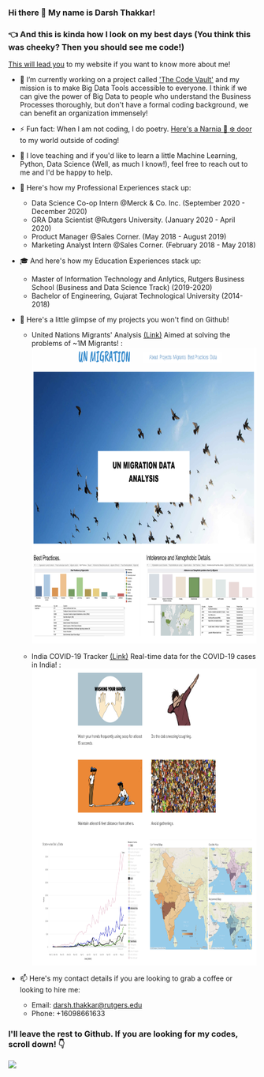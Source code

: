 ### Hi there 👋 My name is Darsh Thakkar!

### :point_left: And this is kinda how I look on my best days (You think this was cheeky? Then you should see me code!)

[This will lead you](https://www.darshth.com) to my website if you want to know more about me!

- 🔭 I’m currently working on a project called ['The Code Vault'](https://www.darshth.com/the-code-vault) and my mission is to make Big Data Tools accessible to everyone. I think if we can give the power of Big Data to people who understand the Business Processes thoroughly, but don't have a formal coding background, we can benefit an organization immensely!

- ⚡ Fun fact: When I am not coding, I do poetry. [Here's a Narnia :door: :snowflake: door](https://www.darshth.com/interests) to my world outside of coding! 

- 👯 I love teaching and if you'd like to learn a little Machine Learning, Python, Data Science (Well, as much I know!), feel free to reach out to me and I'd be happy to help.

- :necktie: Here's how my Professional Experiences stack up:
  - Data Science Co-op Intern @Merck & Co. Inc. (September 2020 - December 2020)
  - GRA Data Scientist @Rutgers University. (January 2020 - April 2020)
  - Product Manager @Sales Corner. (May 2018 - August 2019)
  - Marketing Analyst Intern @Sales Corner. (February 2018 - May 2018)

- :mortar_board: And here's how my Education Experiences stack up:
  - Master of Information Technology and Anlytics, Rutgers Business School (Business and Data Science Track) (2019-2020)
  - Bachelor of Engineering, Gujarat Technological University (2014-2018)

- :mega: Here's a little glimpse of my projects you won't find on Github!

  - United Nations Migrants' Analysis [(Link)](http://cimicapp.rutgers.edu/darsh/UN/) Aimed at solving the problems of ~1M Migrants! : 
    <img src="https://github.com/darshth/darshth/blob/main/Screen%20Shot%202021-02-17%20at%202.32.02%20PM.png" width="800" height="600" /> 
    
  - India COVID-19 Tracker [(Link)](https://public.tableau.com/profile/darsh.thakkar#!/vizhome/IndiaAnalysisPrototype/State-wiseDailyData) Real-time data for the COVID-19 cases in India! :
    <img src="https://github.com/darshth/darshth/blob/main/Screen%20Shot%202021-02-17%20at%202.32.21%20PM.png" width="800" height="600" />

- 📫 Here's my contact details if you are looking to grab a coffee or looking to hire me:
  - Email: darsh.thakkar@rutgers.edu
  - Phone: +16098661633

### I'll leave the rest to Github. If you are looking for my codes, scroll down! :point_down:

![](https://komarev.com/ghpvc/?username=darshth&color=blue)

<!--
**darshth/darshth** is a ✨ _special_ ✨ repository because its `README.md` (this file) appears on your GitHub profile.

Here are some ideas to get you started:

- 🔭 I’m currently working on ...
- 🌱 I’m currently learning ...
- 👯 I’m looking to collaborate on ...
- 🤔 I’m looking for help with ...
- 💬 Ask me about ...
- 📫 How to reach me: ...
- 😄 Pronouns: ...
- ⚡ Fun fact: ...
-->

